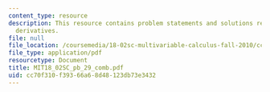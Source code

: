 ```yaml
---
content_type: resource
description: This resource contains problem statements and solutions related to second
  derivatives.
file: null
file_location: /coursemedia/18-02sc-multivariable-calculus-fall-2010/cc70f310f39366a68d48123db73e3432_MIT18_02SC_pb_29_comb.pdf
file_type: application/pdf
resourcetype: Document
title: MIT18_02SC_pb_29_comb.pdf
uid: cc70f310-f393-66a6-8d48-123db73e3432
---
```

